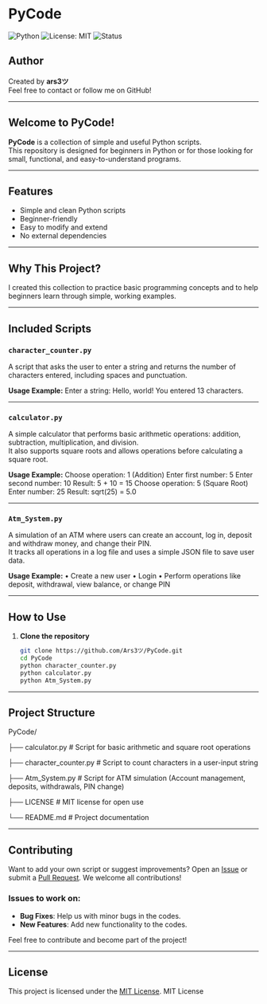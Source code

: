 # PyCode
![Python](https://img.shields.io/badge/Python-3.x-blue?logo=python)
![License: MIT](https://img.shields.io/badge/License-MIT-yellow.svg)
![Status](https://img.shields.io/badge/status-active-success)

## Author

Created by **ars3ツ**  
Feel free to contact or follow me on GitHub!

---

## Welcome to PyCode!

**PyCode** is a collection of simple and useful Python scripts.  
This repository is designed for beginners in Python or for those looking for small, functional, and easy-to-understand programs.

---

## Features

- Simple and clean Python scripts
- Beginner-friendly
- Easy to modify and extend
- No external dependencies

---

## Why This Project?

I created this collection to practice basic programming concepts and to help beginners learn through simple, working examples.

---

## Included Scripts

### `character_counter.py`

A script that asks the user to enter a string and returns the number of characters entered, including spaces and punctuation.

**Usage Example:**
Enter a string: Hello, world! You entered 13 characters.

---

### `calculator.py`

A simple calculator that performs basic arithmetic operations: addition, subtraction, multiplication, and division.  
It also supports square roots and allows operations before calculating a square root.

**Usage Example:**
Choose operation: 1 (Addition) Enter first number: 5 Enter second number: 10 Result: 5 + 10 = 15
Choose operation: 5 (Square Root) Enter number: 25 Result: sqrt(25) = 5.0

---

### `Atm_System.py`

A simulation of an ATM where users can create an account, log in, deposit and withdraw money, and change their PIN.  
It tracks all operations in a log file and uses a simple JSON file to save user data.

**Usage Example:**
• Create a new user
• Login
• Perform operations like deposit, withdrawal, view balance, or change PIN

---

## How to Use

1. **Clone the repository**  
   ```bash
   git clone https://github.com/Ars3ツ/PyCode.git
   cd PyCode
   python character_counter.py
   python calculator.py
   python Atm_System.py
   
---  

## Project Structure
PyCode/

├── calculator.py # Script for basic arithmetic and square root operations

├── character_counter.py # Script to count characters in a user-input string

├── Atm_System.py # Script for ATM simulation (Account management, deposits, withdrawals, PIN change)

├── LICENSE # MIT license for open use

└── README.md # Project documentation

---

## Contributing

Want to add your own script or suggest improvements? Open an [Issue](https://github.com/Ars3ツ/PyCode/issues) or submit a [Pull Request](https://github.com/Ars3ツ/PyCode/pulls). We welcome all contributions!

### Issues to work on:
- **Bug Fixes**: Help us with minor bugs in the codes.
- **New Features**: Add new functionality to the codes.

Feel free to contribute and become part of the project!

---
## License

This project is licensed under the [MIT License](LICENSE).
MIT License
